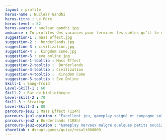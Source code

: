 ```yaml
---
layout : profile
heros-name : Nuclear Gandhi
heros-titre : Le Père
heros-level : 52
heros-avatar : nuclear gandhi.jpg
ambiance : Tu profites des vacances pour terminer les quêtes qu'il te manquait avant d'attaquer le New Game Plus en rerollant un personnage de l'autre sexe.
suggestion-1 : mass effect.jpg
suggestion-2 :  borderlands.jpg
suggestion-3 : civilization.jpg
suggestion-4 :  kingdom come.jpg
suggestion-5 : eve online.jpg
suggestion-1-tooltip : Mass Effect
suggestion-2-tooltip :  Borderlands
suggestion-3-tooltip : Civilization
suggestion-4-tooltip :  Kingdom Come
suggestion-5-tooltip : Eve Online
Skill-1 : Sang-froid
Level-Skill-1 : 60
Skill-2 : Rat de bibliothèque
Level-Skill-2 : 70
Skill-3 : Stratège
Level-Skill-3 : 80
parcours-jeu1 : Mass Effect (124h)
parcours-jeu1-opinion : "Excellent jeu, gameplay soigné et campagne solo de qualité. De quoi passer de longues soirées d'hiver en bonne compagnie…même si le dénouement m'a laissé un peu sur ma faim. J'ai débloqué tous les trophées."
parcours-jeu2 : Borderlands (108h)
parcours-jeu2-opinion : "Gameplay nerveux malgré quelques petits soucis de ralentissements qui heureusement ne gênent pas le jeu. Je recommande en particulier pour le multi coopératif."
sharelink : dsrupt.games/quizz/result000000
---
```


